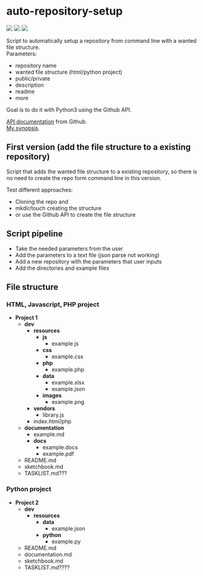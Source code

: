 # auto-repository-setup
<img src="https://img.shields.io/github/languages/top/jomppeli/auto-repository-setup.svg?style=for-the-badge"> <img src="https://img.shields.io/github/repo-size/jomppeli/auto-repository-setup.svg?style=for-the-badge"> <img src="https://img.shields.io/github/issues/jomppeli/auto-repository-setup.svg?style=for-the-badge">  
  
  
Script to automatically setup a repository from command line with a wanted file structure.  
Parameters:
- repository name
- wanted file structure (html/python project)
- public/private
- description
- readme
- more

Goal is to do it with Python3 using the Github API. 
  
[API documentation](https://developer.github.com/v3/) from Github.  
[My synopsis]().

## First version (add the file structure to a existing repository)
Script that adds the wanted file structure to a existing repository, so there is no need to create the repo form command line in this version.  
  
Test different approaches:
- Cloning the repo and 
- mkdir/touch creating the structure
- or use the Github API to create the file structure
  
## Script pipeline
- Take the needed parameters from the user
- Add the parameters to a text file (json parse not working)
- Add a new repository with the parameters that user inputs
- Add the directories and example files

## File structure
### HTML, Javascript, PHP project
- **Project 1**
  - **dev**
    - **resources**
      - **js**
        - example.js
      - **css**
        - example.css
      - **php**
        - example.php
      - **data**
        - example.xlsx
        - example.json
      - **images**
        - example.png
    - **vendors**
      - library.js
    - index.html/php
  - **documentation**
    - example.md
    - **docs**
      - example.docs
      - example.pdf
  - README.md
  - sketchbook.md  
  - TASKLIST.md???
  
  
### Python project
- **Project 2**
  - **dev**
    - **resources**
      - **data**
        - example.json
      - **python**
        - example.py
  - README.md
  - documentation.md
  - sketchbook.md
  - TASKLIST.md????
